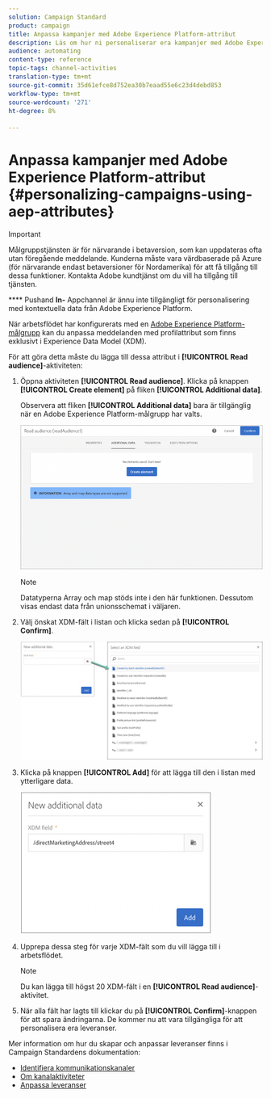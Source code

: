 ```yaml
---
solution: Campaign Standard
product: campaign
title: Anpassa kampanjer med Adobe Experience Platform-attribut
description: Läs om hur ni personaliserar era kampanjer med Adobe Experience Platform-attribut.
audience: automating
content-type: reference
topic-tags: channel-activities
translation-type: tm+mt
source-git-commit: 35d61efce8d752ea30b7eaad55e6c23d4debd853
workflow-type: tm+mt
source-wordcount: '271'
ht-degree: 8%

---
```



# Anpassa kampanjer med Adobe Experience Platform-attribut {#personalizing-campaigns-using-aep-attributes}

>[!IMPORTANT]
>
>Målgruppstjänsten är för närvarande i betaversion, som kan uppdateras ofta utan föregående meddelande. Kunderna måste vara värdbaserade på Azure (för närvarande endast betaversioner för Nordamerika) för att få tillgång till dessa funktioner. Kontakta Adobe kundtjänst om du vill ha tillgång till tjänsten.
>
>**** Pushand  **In-** Appchannel är ännu inte tillgängligt för personalisering med kontextuella data från Adobe Experience Platform.

När arbetsflödet har konfigurerats med en [Adobe Experience Platform-målgrupp](../../integrating/using/aep-about-audience-destinations-service.md) kan du anpassa meddelanden med profilattribut som finns exklusivt i Experience Data Model (XDM).

För att göra detta måste du lägga till dessa attribut i **[!UICONTROL Read audience]**-aktiviteten:

1. Öppna aktiviteten **[!UICONTROL Read audience]**. Klicka på knappen **[!UICONTROL Create element]** på fliken **[!UICONTROL Additional data]**.

   Observera att fliken **[!UICONTROL Additional data]** bara är tillgänglig när en Adobe Experience Platform-målgrupp har valts.

   ![](assets/aep_wkf_readaudience_attributes.png)

   >[!NOTE]
   >
   >Datatyperna Array och map stöds inte i den här funktionen. Dessutom visas endast data från unionsschemat i väljaren.

1. Välj önskat XDM-fält i listan och klicka sedan på **[!UICONTROL Confirm]**.

   ![](assets/aep_wkf_readaudience_perso1.png)

1. Klicka på knappen **[!UICONTROL Add]** för att lägga till den i listan med ytterligare data.

   ![](assets/aep_wkf_readaudience_perso3.png)

1. Upprepa dessa steg för varje XDM-fält som du vill lägga till i arbetsflödet.

   >[!NOTE]
   >
   >Du kan lägga till högst 20 XDM-fält i en **[!UICONTROL Read audience]**-aktivitet.

1. När alla fält har lagts till klickar du på **[!UICONTROL Confirm]**-knappen för att spara ändringarna. De kommer nu att vara tillgängliga för att personalisera era leveranser.

Mer information om hur du skapar och anpassar leveranser finns i Campaign Standardens dokumentation:

* [Identifiera kommunikationskanaler](../../channels/using/get-started-communication-channels.md)
* [Om kanalaktiviteter](../../automating/using/about-channel-activities.md)
* [Anpassa leveranser](../../designing/using/personalization.md)
